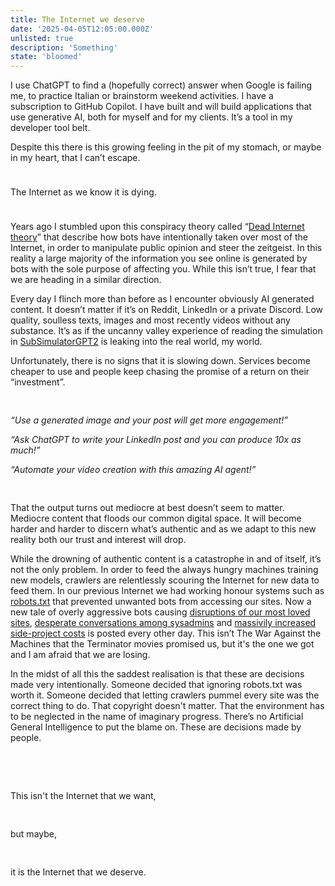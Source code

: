 ```yaml
---
title: The Internet we deserve
date: '2025-04-05T12:05:00.000Z'
unlisted: true
description: 'Something'
state: 'bloomed'
---
```


I use ChatGPT to find a (hopefully correct) answer when Google is failing me, to practice Italian or brainstorm weekend activities. I have a subscription to GitHub Copilot. I have built and will build applications that use generative AI, both for myself and for my clients. It’s a tool in my developer tool belt.

Despite this there is this growing feeling in the pit of my stomach, or maybe in my heart, that I can’t escape.

<div style="height: 1.5rem;"></div>
The Internet as we know it is dying.
<div style="height: 1.5rem;"></div>

Years ago I stumbled upon this conspiracy theory called “[Dead Internet theory](https://en.wikipedia.org/wiki/Dead_Internet_theory)” that describe how bots have intentionally taken over most of the Internet, in order to manipulate public opinion and steer the zeitgeist. In this reality a large majority of the information you see online is generated by bots with the sole purpose of affecting you. While this isn’t true, I fear that we are heading in a similar direction.

Every day I flinch more than before as I encounter obviously AI generated content. It doesn’t matter if it’s on Reddit, LinkedIn or a private Discord. Low quality, soulless texts, images and most recently videos without any substance. It’s as if the uncanny valley experience of reading the simulation in [SubSimulatorGPT2](https://old.reddit.com/r/SubSimulatorGPT2/) is leaking into the real world, my world. 

Unfortunately, there is no signs that it is slowing down. Services become cheaper to use and people keep chasing the promise of a return on their “investment”.

<div style="height: 1rem;"></div>

_“Use a generated image and your post will get more engagement!”_

_“Ask ChatGPT to write your LinkedIn post and you can produce 10x as much!”_

_“Automate your video creation with this amazing AI agent!”_

<div style="height: 1rem;"></div>

That the output turns out mediocre at best doesn’t seem to matter. Mediocre content that floods our common digital space. It will become harder and harder to discern what’s authentic and as we adapt to this new reality both our trust and interest will drop.

While the drowning of authentic content is a catastrophe in and of itself, it’s not the only problem. In order to feed the always hungry machines training new models, crawlers are relentlessly scouring the Internet for new data to feed them. In our previous Internet we had working honour systems such as [robots.txt](https://en.wikipedia.org/wiki/Robots.txt) that prevented unwanted bots from accessing our sites. Now a new tale of overly aggressive bots causing [disruptions of our most loved sites](https://www.engadget.com/ai/wikipedia-is-struggling-with-voracious-ai-bot-crawlers-121546854.html), [desperate conversations among sysadmins](https://drewdevault.com/2025/03/17/2025-03-17-Stop-externalizing-your-costs-on-me.html) and [massivily increased side-project costs](https://bsky.app/profile/gergely.pragmaticengineer.com/post/3llt2p7vgv223) is posted every other day. This isn’t The War Against the Machines that the Terminator movies promised us, but it's the one we got and I am afraid that we are losing. 

In the midst of all this the saddest realisation is that these are decisions made very intentionally. Someone decided that ignoring robots.txt was worth it. Someone decided that letting crawlers pummel every site was the correct thing to do. That copyright doesn't matter. That the environment has to be neglected in the name of imaginary progress. There’s no Artificial General Intelligence to put the blame on. These are decisions made by people.

<div style="height: 3rem;"></div>

This isn't the Internet that we want,

<div style="height: 1rem;"></div>

but maybe,

<div style="height: 1rem;"></div>

it is the Internet that we deserve.